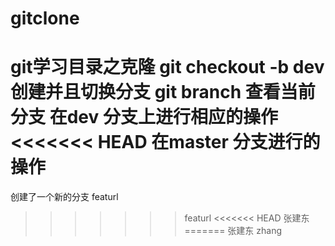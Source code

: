 # gitclone
git学习目录之克隆
git checkout -b dev 
创建并且切换分支
git branch 查看当前分支
在dev 分支上进行相应的操作
<<<<<<< HEAD
在master 分支进行的操作
=======
创建了一个新的分支 featurl
>>>>>>> featurl
<<<<<<< HEAD
张建东
=======
张建东
>>>>>>> zhang
